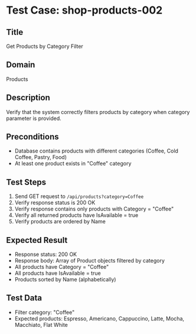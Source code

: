 # Test Case: shop-products-002

## Title
Get Products by Category Filter

## Domain
Products

## Description
Verify that the system correctly filters products by category when category parameter is provided.

## Preconditions
- Database contains products with different categories (Coffee, Cold Coffee, Pastry, Food)
- At least one product exists in "Coffee" category

## Test Steps
1. Send GET request to `/api/products?category=Coffee`
2. Verify response status is 200 OK
3. Verify response contains only products with Category = "Coffee"
4. Verify all returned products have IsAvailable = true
5. Verify products are ordered by Name

## Expected Result
- Response status: 200 OK
- Response body: Array of Product objects filtered by category
- All products have Category = "Coffee"
- All products have IsAvailable = true
- Products sorted by Name (alphabetically)

## Test Data
- Filter category: "Coffee"
- Expected products: Espresso, Americano, Cappuccino, Latte, Mocha, Macchiato, Flat White
